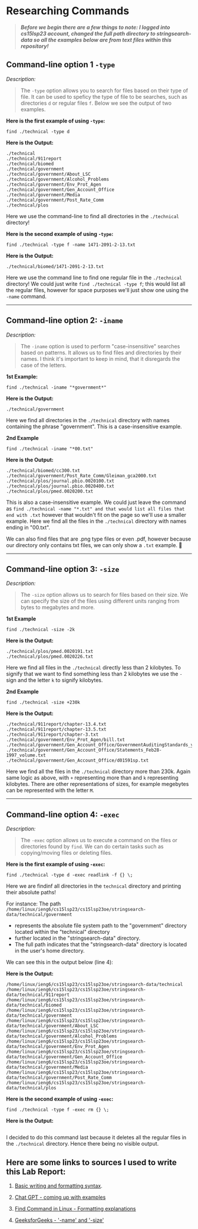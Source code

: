 # Researching Commands                                          

> ***Before we begin there are a few things to note:
> I logged into cs15lsp23 account, changed the full path directory to stringsearch-data
> so all the examples below are from text files within this repository!*** 

## Command-line option 1 `-type` 
*Description:*
> The `-type` option allows you to search for files based on their type of file. It can be used to speficy the type of file to be searches, such as directories `d` or regular files `f`. Below we see the output of two examples. 


**Here is the first example of using `-type`:**
```
find ./technical -type d
```


**Here is the Output:**
```
./technical
./technical/911report
./technical/biomed
./technical/government
./technical/government/About_LSC
./technical/government/Alcohol_Problems
./technical/government/Env_Prot_Agen
./technical/government/Gen_Account_Office
./technical/government/Media
./technical/government/Post_Rate_Comm
./technical/plos
```
Here we use the command-line to find all directories in the `./technical` directory! 


**Here is the second example of using `-type`:**


```
find ./technical -type f -name 1471-2091-2-13.txt
```


**Here is the Output:**
```
./technical/biomed/1471-2091-2-13.txt 
```
Here we use the command line to find one regular file in the `./technical` directory! We could just write `find ./technical -type f`; this would list all the regular files, however for space purposes we'll just show one using the `-name` command. 




--------
## Command-line option 2: `-iname`
*Description:*
> The `-iname` option is used to perform "case-insensitive" searches based on patterns. It allows us to find files and directories by their names. I think it's important to keep in mind, that it disregards the case of the letters. 


**1st Example:**
```
find ./technical -iname "*government*"
```


**Here is the Output:**
```
./technical/government
``` 
Here we find all directories in the `./technical` directory with names containing the phrase "government". This is a case-insensitive example. 


**2nd Example**
```
find ./technical -iname "*00.txt"
```


**Here is the Output:**
```
./technical/biomed/cc300.txt
./technical/government/Post_Rate_Comm/Gleiman_gca2000.txt      
./technical/plos/journal.pbio.0020100.txt
./technical/plos/journal.pbio.0020400.txt
./technical/plos/pmed.0020200.txt
``` 
This is also a case-insensitive example. We could just leave the command as `find ./technical -name "*.txt" and that would list all files that end with .txt` however that wouldn't fit on the page so we'll use a smaller example. Here we find all the files in the `./technical` directory with names ending in "00.txt". 


We can also find files that are .png type files or even .pdf, however because our directory only contains txt files, we can only show a `.txt` example.      :slightly_smiling_face:



---------
## Command-line option 3: `-size`
*Description:*
> The `-size` option allows us to search for files based on their size. We can specify the size of the files using different units ranging from bytes to megabytes and more. 


**1st Example**
```
find ./technical -size -2k
```


**Here is the Output:**
```
./technical/plos/pmed.0020191.txt
./technical/plos/pmed.0020226.txt
``` 

Here we find all files in the `./technical` directly less than 2 kilobytes. To signify that we want to find something less than 2 kilobytes we use the `-` sign and the letter `k` to signify kilobytes.  


**2nd Example**
```
find ./technical -size +230k
```


**Here is the Output:**
```
./technical/911report/chapter-13.4.txt
./technical/911report/chapter-13.5.txt
./technical/911report/chapter-3.txt
./technical/government/Env_Prot_Agen/bill.txt
./technical/government/Gen_Account_Office/GovernmentAuditingStandards_yb2002ed.txt
./technical/government/Gen_Account_Office/Statements_Feb28-1997_volume.txt
./technical/government/Gen_Account_Office/d01591sp.txt
``` 


Here we find all the files in the `./technical` directory more than 230k. Again same logic as above, with `+` representing more than and `k` representing kilobytes. There are other representations of sizes, for example megebytes can be represented with the letter `M`. 




---------
## Command-line option 4: `-exec`
*Description:*
> The `-exec` option allows us to execute a command on the files or directories found by `find`. We can do certain tasks such as copying/moving files or deleting files.  


**Here is the first example of using `-exec`:**

```
find ./technical -type d -exec readlink -f {} \;
```

Here we are findinf all directories in the `technical` directory and printing their absolute paths! 

For instance: The path `/home/linux/ieng6/cs15lsp23/cs15lsp23oe/stringsearch-data/technical/government` 
- represents the absolute file system path to the "government" directory located within the
"technical" directory
- further located in the "stringsearch-data" directory. 
- The full path indicates that the "stringsearch-data" directory is located in the user's home
directory. 

We can see this in the output below (line 4):


**Here is the Output:**



```
/home/linux/ieng6/cs15lsp23/cs15lsp23oe/stringsearch-data/technical
/home/linux/ieng6/cs15lsp23/cs15lsp23oe/stringsearch-data/technical/911report
/home/linux/ieng6/cs15lsp23/cs15lsp23oe/stringsearch-data/technical/biomed
/home/linux/ieng6/cs15lsp23/cs15lsp23oe/stringsearch-data/technical/government
/home/linux/ieng6/cs15lsp23/cs15lsp23oe/stringsearch-data/technical/government/About_LSC
/home/linux/ieng6/cs15lsp23/cs15lsp23oe/stringsearch-data/technical/government/Alcohol_Problems
/home/linux/ieng6/cs15lsp23/cs15lsp23oe/stringsearch-data/technical/government/Env_Prot_Agen
/home/linux/ieng6/cs15lsp23/cs15lsp23oe/stringsearch-data/technical/government/Gen_Account_Office
/home/linux/ieng6/cs15lsp23/cs15lsp23oe/stringsearch-data/technical/government/Media
/home/linux/ieng6/cs15lsp23/cs15lsp23oe/stringsearch-data/technical/government/Post_Rate_Comm
/home/linux/ieng6/cs15lsp23/cs15lsp23oe/stringsearch-data/technical/plos

``` 


**Here is the second example of using `-exec`:**


```
find ./technical -type f -exec rm {} \;
```



**Here is the Output:**


```
``` 

I decided to do this command last because it deletes all the regular files in the `./technical` directory. Hence there being no visible output. 


## Here are some links to sources I used to write this Lab Report: 

1. [Basic writing and formatting syntax](https://docs.github.com/en/get-started/writing-on-github/getting-started-with-writing-and-formatting-on-github/basic-writing-and-formatting-syntax#links).

2. [Chat GPT - coming up with examples](https://openai.com/blog/chatgpt)

3. [Find Command in Linux - Formatting explanations](https://linuxize.com/post/how-to-find-files-in-linux-using-the-command-line/)

4. [GeeksforGeeks - '-name' and '-size'](https://www.geeksforgeeks.org/find-command-in-linux-with-examples/)
